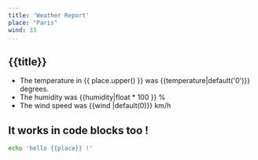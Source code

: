 ```yaml
---
title: 'Weather Report'
place: "Paris"
wind: 33
...
```


## {{title}}

* The temperature in {{ place.upper() }}
  was {{temperature|default('0')}} degrees.
* The humidity was {{humidity|float * 100 }} %
* The wind speed was {{wind |default(0)}} km/h

## It works in code blocks too !


```bash
echo 'hello {{place}} !'
```

